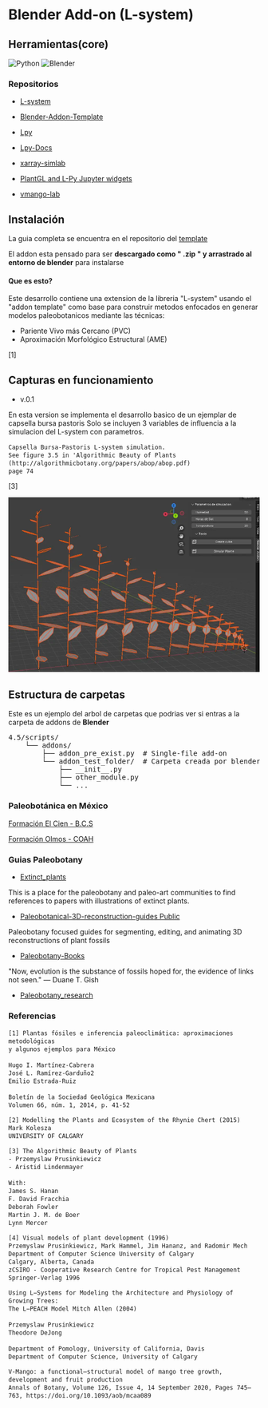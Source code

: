 # Blender Add-on (L-system)

## Herramientas(core)
![Python](https://img.shields.io/badge/Python-3.13+-3776AB?logo=python&logoColor=white)
![Blender](https://img.shields.io/badge/Blender-4.4.3+-F5792A?logo=blender&logoColor=white) 

### Repositorios
- [L-system](https://github.com/krljg/lsystem)

- [Blender-Addon-Template](https://github.com/doramgajo/blender-addon-template)

- [Lpy](https://github.com/openalea/lpy/tree/master)
- [Lpy-Docs](https://lpy.readthedocs.io/en/latest/)

- [xarray-simlab](https://github.com/xarray-contrib/xarray-simlab)

- [PlantGL and L-Py Jupyter widgets](https://github.com/fredboudon/plantgl-jupyter)

- [vmango-lab](https://github.com/jvail/vmango-lab)


## Instalación

La guia completa se encuentra en el repositorio del [template](https://github.com/doramgajo/blender-addon-template) 

El addon esta pensado para ser **descargado como " .zip " y arrastrado al entorno de blender** para instalarse

#### Que es esto?

Este desarrollo contiene una extension de la libreria "L-system" usando 
el "addon template" como base para construir metodos enfocados en generar modelos paleobotanicos
mediante las técnicas:

- Pariente Vivo más Cercano (PVC)
- Aproximación Morfológico Estructural (AME)

[1]

## Capturas en funcionamiento
- v.0.1

En esta version se implementa el desarrollo basico de un ejemplar de capsella bursa pastoris
Solo se incluyen 3 variables de influencia a la simulacion del L-system con parametros.

```
Capsella Bursa-Pastoris L-system simulation.
See figure 3.5 in 'Algorithmic Beauty of Plants 
(http://algorithmicbotany.org/papers/abop/abop.pdf)
page 74
```
[3]

<p align="center">
<img src="docs/media/first_cap.webp" alt="Ejemplo del addon">
</p>

## Estructura de carpetas 

Este es un ejemplo del arbol de carpetas que podrias ver si entras a la carpeta de addons de **Blender**
<!-- > [!NOTE] -->
<pre>
4.5/scripts/
    └── addons/
        ├── addon_pre_exist.py  # Single-file add-on
        └── addon_test_folder/  # Carpeta creada por blender
            ├── __init__.py
            ├── other_module.py
            └── ...
</pre>


### Paleobotánica en México

[Formación El Cien - B.C.S](https://paleobiologia.wixsite.com/evolucionplantae/formacion-el-cien)

[Formación Olmos - COAH](https://paleobiologia.wixsite.com/evolucionplantae/formacion-olmos)


### Guias Paleobotany

- [Extinct_plants](https://github.com/PaleoNate/extinct_plants)

This is a place for the paleobotany and paleo-art communities to find references to papers with illustrations of extinct plants.

- [Paleobotanical-3D-reconstruction-guides Public](https://github.com/robertlmenning/Paleobotanical-3D-reconstruction-guides)

Paleobotany focused guides for segmenting, editing, and animating 3D reconstructions of plant fossils

- [Paleobotany-Books](https://github.com/manjunath5496/Paleobotany-Books)

"Now, evolution is the substance of fossils hoped for, the evidence of links not seen." ― Duane T. Gish

- [Paleobotany_research](https://github.com/BenjaminVanOttenberg/paleobotany_research)

### Referencias

```
[1] Plantas fósiles e inferencia paleoclimática: aproximaciones metodológicas 
y algunos ejemplos para México

Hugo I. Martínez-Cabrera 
José L. Ramírez-Garduño2
Emilio Estrada-Ruiz

Boletín de la Sociedad Geológica Mexicana
Volumen 66, núm. 1, 2014, p. 41-52
```


```
[2] Modelling the Plants and Ecosystem of the Rhynie Chert (2015)
Mark Kolesza
UNIVERSITY OF CALGARY
```

```
[3] The Algorithmic Beauty of Plants
- Przemyslaw Prusinkiewicz
- Aristid Lindenmayer

With:
James S. Hanan
F. David Fracchia
Deborah Fowler
Martin J. M. de Boer
Lynn Mercer
```

```
[4] Visual models of plant development (1996)
Przemyslaw Prusinkiewicz, Mark Hammel, Jim Hananz, and Radomir Mech
Department of Computer Science University of Calgary
Calgary, Alberta, Canada
zCSIRO - Cooperative Research Centre for Tropical Pest Management
Springer-Verlag 1996
```

```
Using L−Systems for Modeling the Architecture and Physiology of Growing Trees: 
The L−PEACH Model Mitch Allen (2004)

Przemyslaw Prusinkiewicz
Theodore DeJong

Department of Pomology, University of California, Davis
Department of Computer Science, University of Calgary
```

```
V-Mango: a functional–structural model of mango tree growth, development and fruit production 
Annals of Botany, Volume 126, Issue 4, 14 September 2020, Pages 745–763, https://doi.org/10.1093/aob/mcaa089
```